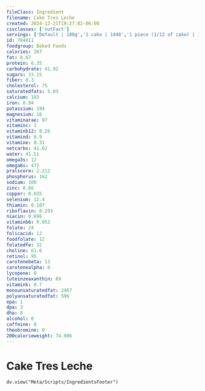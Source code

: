 ```yaml
---
fileClass: Ingredient
filename: Cake Tres Leche
created: 2024-12-21T19:27:02-06:00
cssclasses: ['nutFact']
servings: ['Default | 100g','1 cake | 1448','1 piece (1/12 of cake) | 120','1 cubic inch | 11','1 cup | 120']
id: 784811
foodgroup: Baked Foods
calories: 267
fat: 8.67
protein: 6.35
carbohydrate: 41.92
sugars: 33.15
fiber: 0.3
cholesterol: 75
saturatedfats: 5.03
calcium: 183
iron: 0.94
potassium: 194
magnesium: 16
vitaminarae: 97
vitaminc: 1
vitaminb12: 0.26
vitamind: 0.9
vitamine: 0.31
netcarbs: 41.62
water: 41.51
omega3s: 12
omega6s: 472
pralscore: 2.212
phosphorus: 162
sodium: 160
zinc: 0.66
copper: 0.035
selenium: 12.4
thiamin: 0.107
riboflavin: 0.293
niacin: 0.696
vitaminb6: 0.052
folate: 24
folicacid: 12
foodfolate: 12
folatedfe: 32
choline: 61.6
retinol: 95
carotenebeta: 13
carotenealpha: 0
lycopene: 0
luteinzeaxanthin: 69
vitamink: 0.7
monounsaturatedfat: 2467
polyunsaturatedfat: 596
epa: 1
dpa: 3
dha: 8
alcohol: 0
caffeine: 0
theobromine: 0
200calorieweight: 74.906
---
```


# Cake Tres Leche

```dataviewjs
dv.view("Meta/Scripts/IngredientsFooter")
```
